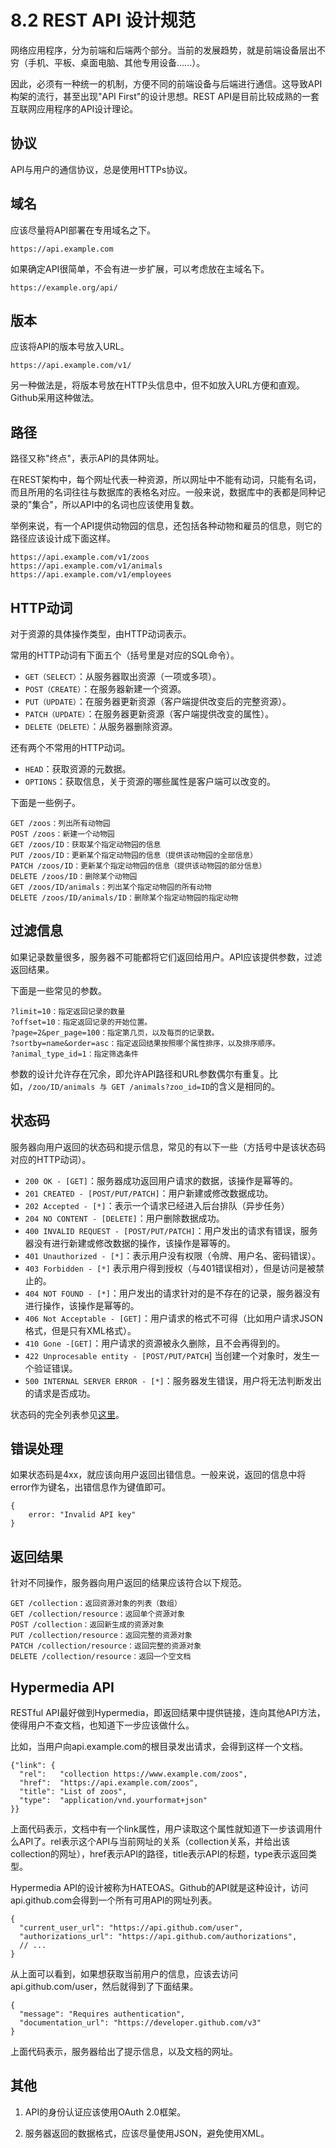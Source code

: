 # 8.2 REST API 设计规范

网络应用程序，分为前端和后端两个部分。当前的发展趋势，就是前端设备层出不穷（手机、平板、桌面电脑、其他专用设备......）。

因此，必须有一种统一的机制，方便不同的前端设备与后端进行通信。这导致API构架的流行，甚至出现"API First"的设计思想。REST API是目前比较成熟的一套互联网应用程序的API设计理论。


## 协议
API与用户的通信协议，总是使用HTTPs协议。

## 域名
应该尽量将API部署在专用域名之下。

`https://api.example.com`

如果确定API很简单，不会有进一步扩展，可以考虑放在主域名下。

`https://example.org/api/`

## 版本
应该将API的版本号放入URL。

`https://api.example.com/v1/`

另一种做法是，将版本号放在HTTP头信息中，但不如放入URL方便和直观。Github采用这种做法。

## 路径
路径又称"终点"，表示API的具体网址。

在REST架构中，每个网址代表一种资源，所以网址中不能有动词，只能有名词，而且所用的名词往往与数据库的表格名对应。一般来说，数据库中的表都是同种记录的"集合"，所以API中的名词也应该使用复数。

举例来说，有一个API提供动物园的信息，还包括各种动物和雇员的信息，则它的路径应该设计成下面这样。

```
https://api.example.com/v1/zoos
https://api.example.com/v1/animals
https://api.example.com/v1/employees
```

## HTTP动词
对于资源的具体操作类型，由HTTP动词表示。

常用的HTTP动词有下面五个（括号里是对应的SQL命令）。

* `GET（SELECT）`：从服务器取出资源（一项或多项）。
* `POST（CREATE）`：在服务器新建一个资源。
* `PUT（UPDATE）`：在服务器更新资源（客户端提供改变后的完整资源）。
* `PATCH（UPDATE）`：在服务器更新资源（客户端提供改变的属性）。
* `DELETE（DELETE）`：从服务器删除资源。

还有两个不常用的HTTP动词。

* `HEAD`：获取资源的元数据。
* `OPTIONS`：获取信息，关于资源的哪些属性是客户端可以改变的。

下面是一些例子。

```
GET /zoos：列出所有动物园
POST /zoos：新建一个动物园
GET /zoos/ID：获取某个指定动物园的信息
PUT /zoos/ID：更新某个指定动物园的信息（提供该动物园的全部信息）
PATCH /zoos/ID：更新某个指定动物园的信息（提供该动物园的部分信息）
DELETE /zoos/ID：删除某个动物园
GET /zoos/ID/animals：列出某个指定动物园的所有动物
DELETE /zoos/ID/animals/ID：删除某个指定动物园的指定动物
```

## 过滤信息
如果记录数量很多，服务器不可能都将它们返回给用户。API应该提供参数，过滤返回结果。

下面是一些常见的参数。

```
?limit=10：指定返回记录的数量
?offset=10：指定返回记录的开始位置。
?page=2&per_page=100：指定第几页，以及每页的记录数。
?sortby=name&order=asc：指定返回结果按照哪个属性排序，以及排序顺序。
?animal_type_id=1：指定筛选条件
```

参数的设计允许存在冗余，即允许API路径和URL参数偶尔有重复。比如，` /zoo/ID/animals 与 GET /animals?zoo_id=ID `的含义是相同的。


## 状态码
服务器向用户返回的状态码和提示信息，常见的有以下一些（方括号中是该状态码对应的HTTP动词）。

* `200 OK - [GET]`：服务器成功返回用户请求的数据，该操作是幂等的。
* `201 CREATED - [POST/PUT/PATCH]`：用户新建或修改数据成功。
* `202 Accepted - [*]`：表示一个请求已经进入后台排队（异步任务）
* `204 NO CONTENT - [DELETE]`：用户删除数据成功。
* `400 INVALID REQUEST - [POST/PUT/PATCH]`：用户发出的请求有错误，服务器没有进行新建或修改数据的操作，该操作是幂等的。
* `401 Unauthorized - [*]`：表示用户没有权限（令牌、用户名、密码错误）。
* `403 Forbidden - [*]` 表示用户得到授权（与401错误相对），但是访问是被禁止的。
* `404 NOT FOUND - [*]`：用户发出的请求针对的是不存在的记录，服务器没有进行操作，该操作是幂等的。
* `406 Not Acceptable - [GET]`：用户请求的格式不可得（比如用户请求JSON格式，但是只有XML格式）。
* `410 Gone -[GET]`：用户请求的资源被永久删除，且不会再得到的。
* `422 Unprocesable entity - [POST/PUT/PATCH`] 当创建一个对象时，发生一个验证错误。
* `500 INTERNAL SERVER ERROR - [*]`：服务器发生错误，用户将无法判断发出的请求是否成功。

状态码的完全列表参见[这里](http://www.w3.org/Protocols/rfc2616/rfc2616-sec10.html)。

## 错误处理
如果状态码是4xx，就应该向用户返回出错信息。一般来说，返回的信息中将error作为键名，出错信息作为键值即可。

```
{
    error: "Invalid API key"
}
```

## 返回结果
针对不同操作，服务器向用户返回的结果应该符合以下规范。

```
GET /collection：返回资源对象的列表（数组）
GET /collection/resource：返回单个资源对象
POST /collection：返回新生成的资源对象
PUT /collection/resource：返回完整的资源对象
PATCH /collection/resource：返回完整的资源对象
DELETE /collection/resource：返回一个空文档
```

## Hypermedia API
RESTful API最好做到Hypermedia，即返回结果中提供链接，连向其他API方法，使得用户不查文档，也知道下一步应该做什么。

比如，当用户向api.example.com的根目录发出请求，会得到这样一个文档。

```
{"link": {
  "rel":   "collection https://www.example.com/zoos",
  "href":  "https://api.example.com/zoos",
  "title": "List of zoos",
  "type":  "application/vnd.yourformat+json"
}}
```

上面代码表示，文档中有一个link属性，用户读取这个属性就知道下一步该调用什么API了。rel表示这个API与当前网址的关系（collection关系，并给出该collection的网址），href表示API的路径，title表示API的标题，type表示返回类型。

Hypermedia API的设计被称为HATEOAS。Github的API就是这种设计，访问api.github.com会得到一个所有可用API的网址列表。

```
{
  "current_user_url": "https://api.github.com/user",
  "authorizations_url": "https://api.github.com/authorizations",
  // ...
}
```

从上面可以看到，如果想获取当前用户的信息，应该去访问api.github.com/user，然后就得到了下面结果。

```
{
  "message": "Requires authentication",
  "documentation_url": "https://developer.github.com/v3"
}
```

上面代码表示，服务器给出了提示信息，以及文档的网址。

## 其他
1. API的身份认证应该使用OAuth 2.0框架。

2. 服务器返回的数据格式，应该尽量使用JSON，避免使用XML。

